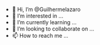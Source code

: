 - 👋 Hi, I’m @Guilhermelazaro
- 👀 I’m interested in ...
- 🌱 I’m currently learning ...
- 💞️ I’m looking to collaborate on ...
- 📫 How to reach me ...

<!---
Guilhermelazaro/Guilhermelazaro is a ✨ special ✨ repository because its `README.md` (this file) appears on your GitHub profile.
You can click the Preview link to take a look at your changes.
--->

